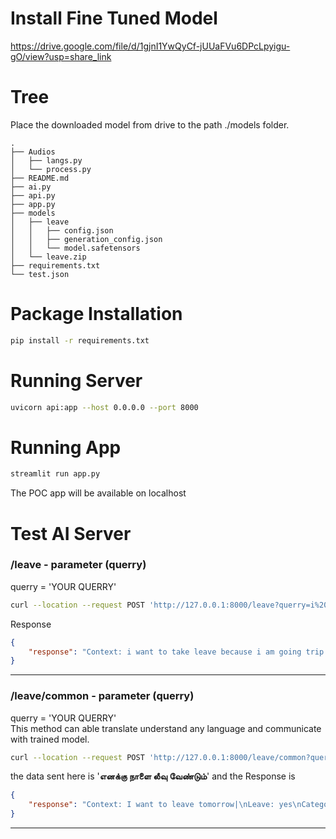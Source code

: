 # Install Fine Tuned Model

https://drive.google.com/file/d/1gjnI1YwQyCf-jUUaFVu6DPcLpyigu-gO/view?usp=share_link


# Tree

Place the downloaded model from drive to the path ./models folder.
```
.
├── Audios
│   ├── langs.py
│   └── process.py
├── README.md
├── ai.py
├── api.py
├── app.py
├── models
│   ├── leave
│   │   ├── config.json
│   │   ├── generation_config.json
│   │   └── model.safetensors
│   └── leave.zip
├── requirements.txt
└── test.json
```

# Package Installation

```bash
pip install -r requirements.txt
```

# Running Server

```bash
uvicorn api:app --host 0.0.0.0 --port 8000
```

# Running App

```bash
streamlit run app.py
```

The POC app will be available on localhost


# Test AI Server

###  /leave - parameter (querry) 
querry = 'YOUR QUERRY'


```bash
curl --location --request POST 'http://127.0.0.1:8000/leave?querry=i%20want%20to%20take%20leave%20because%20i%20am%20going%20trip'
```
Response
```json
{
    "response": "Context: i want to take leave because i am going trip|\nLeave: yes\nCategory: vacation\nStatus: requesting"
}
```
---
###  /leave/common - parameter (querry) 
querry = 'YOUR QUERRY' \
This method can able translate understand any language and communicate with trained model.

```bash
curl --location --request POST 'http://127.0.0.1:8000/leave/common?querry=%E0%AE%8E%E0%AE%A9%E0%AE%95%E0%AF%8D%E0%AE%95%E0%AF%81%20%E0%AE%A8%E0%AE%BE%E0%AE%B3%E0%AF%88%20%E0%AE%B2%E0%AF%80%E0%AE%B5%E0%AF%81%20%E0%AE%B5%E0%AF%87%E0%AE%A3%E0%AF%8D%E0%AE%9F%E0%AF%81%E0%AE%AE%E0%AF%8D%0A'
```
the data sent here is '**எனக்கு நாளை லீவு வேண்டும்**' and the 
Response is
```json
{
    "response": "Context: I want to leave tomorrow|\nLeave: yes\nCategory: none\nStatus: requesting"
}
```

---